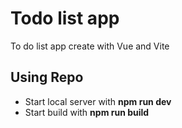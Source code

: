 # Todo list app

To do list app create with Vue and Vite

## Using Repo

* Start local server with **npm run dev**
* Start build with **npm run build**